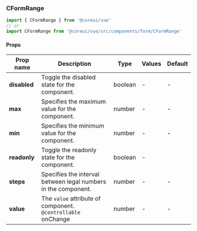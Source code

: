 ### CFormRange

```jsx
import { CFormRange } from '@coreui/vue'
// or
import CFormRange from '@coreui/vue/src/components/form/CFormRange'
```

#### Props

| Prop name    | Description                                                      | Type    | Values | Default |
| ------------ | ---------------------------------------------------------------- | ------- | ------ | ------- |
| **disabled** | Toggle the disabled state for the component.                     | boolean | -      | -       |
| **max**      | Specifies the maximum value for the component.                   | number  | -      | -       |
| **min**      | Specifies the minimum value for the component.                   | number  | -      | -       |
| **readonly** | Toggle the readonly state for the component.                     | boolean | -      |         |
| **steps**    | Specifies the interval between legal numbers in the component.   | number  | -      | -       |
| **value**    | The `value` attribute of component.<br/>`@controllable` onChange | number  | -      | -       |
